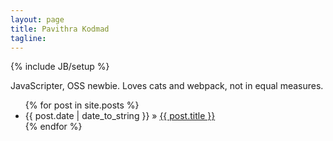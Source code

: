 ```yaml
---
layout: page
title: Pavithra Kodmad
tagline: 
---
```

{% include JB/setup %}

<div style="height:100%">
  <div>
    JavaScripter, OSS newbie. Loves cats and webpack, not in equal measures.
  </div>

  <ul class="posts">
    {% for post in site.posts %}
      <li><span>{{ post.date | date_to_string }}</span> &raquo; <a href="{{ BASE_PATH }}{{ post.url }}">{{ post.title }}</a></li>
    {% endfor %}
  </ul>
  <div class='intro'>
  	
  </div>
</div>

